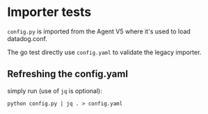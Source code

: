 # Importer tests

`config.py` is imported from the Agent V5 where it's used to load datadog.conf.

The go test directly use `config.yaml` to validate the legacy importer.

## Refreshing the config.yaml

simply run (use of `jq` is optional):

```
python config.py | jq . > config.yaml
```
